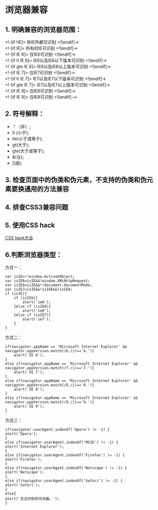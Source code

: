 # 浏览器兼容

## 1. 明确兼容的浏览器范围：
<!-[if !IE]> 除IE外都可识别 <![endif]-><br />
<!-[if IE]> 所有的IE可识别 <![endif]-><br />
<!-[if IE 6]> 仅IE6可识别 <![endif]-><br />
<!-[if lt IE 6]> IE6以及IE6以下版本可识别 <![endif]-><br />
<!-[if gte IE 6]> IE6以及IE6以上版本可识别 <![endif]-><br />
<!-[if IE 7]> 仅IE7可识别 <![endif]-><br />
<!-[if lt IE 7]> IE7以及IE7以下版本可识别 <![endif]-><br />
<!-[if gte IE 7]> IE7以及IE7以上版本可识别 <![endif]-><br />
<!-[if IE 8]> 仅IE8可识别 <![endif]-><br />
<!-[if IE 9]> 仅IE9可识别 <![endif]--><br />

## 2. 符号解释：
- ！（非）;
- lt (小于);
- lte(小于或等于);
- gt(大于);
- gte(大于或等于);
- &(与);
- |(或);

## 3. 检查页面中的伪类和伪元素，不支持的伪类和伪元素要换通用的方法兼容

## 4. 排查CSS3兼容问题

## 5. 使用CSS hack
[CSS hack大全](http://www.webhj.com/hj-650.html)

## 6.判断浏览器类型：
方式一：

```
var isIE=!!window.ActiveXObject;
var isIE6=isIE&&!window.XMLHttpRequest;
var isIE8=isIE&&!!document.documentMode;
var isIE7=isIE&&!isIE6&&!isIE8;
if (isIE){
    if (isIE6){
        alert('ie6');
    }else if (isIE8){
        alert('ie8');
    }else if (isIE7){
        alert('ie7');
    }
}
```

方式二：
```
if(navigator.appName == 'Microsoft Internet Explorer' && navigator.appVersion.match(/6./i)=='6.'){
    alert('IE 6');
}
else if(navigator.appName == 'Microsoft Internet Explorer' && navigator.appVersion.match(/7./i)=='7.'){
    alert('IE 7');
}
else if(navigator.appName == 'Microsoft Internet Explorer' && navigator.appVersion.match(/8./i)=='8.'){
    alert('IE 8');
}
else if(navigator.appName == 'Microsoft Internet Explorer' && navigator.appVersion.match(/9./i)=='9.'){
    alert('IE 9');
}
```

方式三：
```
if(navigator.userAgent.indexOf('Opera') != -1) {
alert('Opera');
}
else if(navigator.userAgent.indexOf('MSIE') != -1) {
alert('Internet Explorer');
}
else if(navigator.userAgent.indexOf('Firefox') != -1) {
alert('Firefox');
}
else if(navigator.userAgent.indexOf('Netscape') != -1) {
alert('Netscape');
}
else if(navigator.userAgent.indexOf('Safari') != -1) {
alert('Safari');
}
else{
alert('无法识别的浏览器。');
}
```